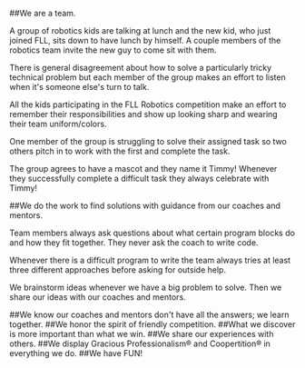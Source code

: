 ##We are a team.

A group of robotics kids are talking at lunch and the new kid, who just joined FLL, sits down to have lunch by himself. A couple members of the robotics team invite the new guy to come sit with them.

There is general disagreement about how to solve a particularly tricky technical problem but each member of the group makes an effort to listen when it's someone else's turn to talk.

All the kids participating in the FLL Robotics competition make an effort to remember their responsibilities and show up looking sharp and wearing their team uniform/colors.

One member of the group is struggling to solve their assigned task so two others pitch in to work with the first and complete the task.

The group agrees to have a mascot and they name it Timmy! Whenever they successfully complete a difficult task they always celebrate with Timmy!

##We do the work to find solutions with guidance from our coaches and mentors.

Team members always ask questions about what certain program blocks do and how they fit together. They never ask the coach to write code.

Whenever there is a difficult program to write the team always tries at least three different approaches before asking for outside help.

We brainstorm ideas whenever we have a big problem to solve. Then we share our ideas with our coaches and mentors.


##We know our coaches and mentors don't have all the answers; we learn together.
##We honor the spirit of friendly competition.
##What we discover is more important than what we win.
##We share our experiences with others.
##We display Gracious Professionalism® and Coopertition® in everything we do.
##We have FUN!
